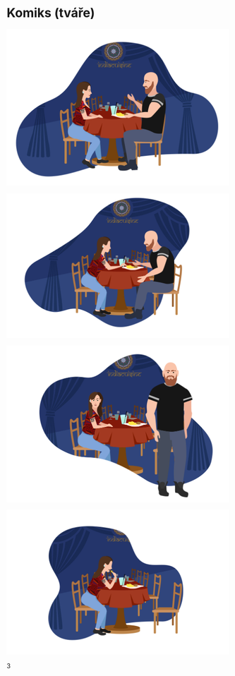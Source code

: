 # Komiks (tváře)

<div class="w3-row">
<div class="w3-half">

![slide_2-3_komiks_v2_test_oblicej_01](slide_2-3_komiks_v2_test_oblicej_01.jpg)


</div>
<div class="w3-half">

![slide_2-3_komiks_02](slide_2-3_komiks_02.jpg)

</div>
</div>

<div class="w3-row">
<div class="w3-half">

![slide_2-3_komiks_v2_test_oblicej_03](slide_2-3_komiks_v2_test_oblicej_03.jpg)


</div>
<div class="w3-half">

![slide_2-3_komiks_04](slide_2-3_komiks_04.jpg)
</div>
</div>


<div class="w3-center">3</div>
